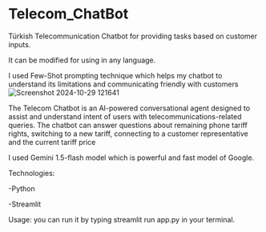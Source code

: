 # Telecom_ChatBot
Türkish Telecommunication Chatbot for providing tasks based on customer inputs.

It can be modified for using in any language.

I used Few-Shot prompting technique which  helps my chatbot to understand its limitations  and communicating friendly with customers
![Screenshot 2024-10-29 121641](https://github.com/user-attachments/assets/3f124e8f-9e15-498c-94b8-4d30a07645d9)

The Telecom Chatbot is an AI-powered conversational agent designed to assist and understand intent of users with telecommunications-related queries. The chatbot can answer questions about remaining phone tariff rights,
switching to a new tariff, connecting to a customer representative and the current tariff price

I used Gemini 1.5-flash model which is powerful and fast model of Google.

Technologies:

-Python

-Streamlit

Usage:
you can run it by typing streamlit run app.py in your terminal.
